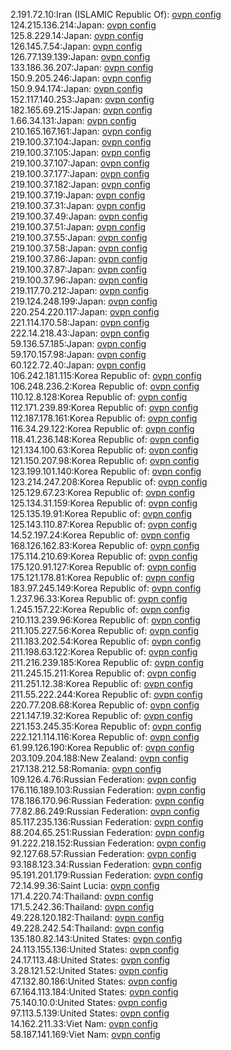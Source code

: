 2.191.72.10:Iran (ISLAMIC Republic Of): [ovpn config](vpn/2_191_72_10.ovpn)  
124.215.136.214:Japan: [ovpn config](vpn/124_215_136_214.ovpn)  
125.8.229.14:Japan: [ovpn config](vpn/125_8_229_14.ovpn)  
126.145.7.54:Japan: [ovpn config](vpn/126_145_7_54.ovpn)  
126.77.139.139:Japan: [ovpn config](vpn/126_77_139_139.ovpn)  
133.186.36.207:Japan: [ovpn config](vpn/133_186_36_207.ovpn)  
150.9.205.246:Japan: [ovpn config](vpn/150_9_205_246.ovpn)  
150.9.94.174:Japan: [ovpn config](vpn/150_9_94_174.ovpn)  
152.117.140.253:Japan: [ovpn config](vpn/152_117_140_253.ovpn)  
182.165.69.215:Japan: [ovpn config](vpn/182_165_69_215.ovpn)  
1.66.34.131:Japan: [ovpn config](vpn/1_66_34_131.ovpn)  
210.165.167.161:Japan: [ovpn config](vpn/210_165_167_161.ovpn)  
219.100.37.104:Japan: [ovpn config](vpn/219_100_37_104.ovpn)  
219.100.37.105:Japan: [ovpn config](vpn/219_100_37_105.ovpn)  
219.100.37.107:Japan: [ovpn config](vpn/219_100_37_107.ovpn)  
219.100.37.177:Japan: [ovpn config](vpn/219_100_37_177.ovpn)  
219.100.37.182:Japan: [ovpn config](vpn/219_100_37_182.ovpn)  
219.100.37.19:Japan: [ovpn config](vpn/219_100_37_19.ovpn)  
219.100.37.31:Japan: [ovpn config](vpn/219_100_37_31.ovpn)  
219.100.37.49:Japan: [ovpn config](vpn/219_100_37_49.ovpn)  
219.100.37.51:Japan: [ovpn config](vpn/219_100_37_51.ovpn)  
219.100.37.55:Japan: [ovpn config](vpn/219_100_37_55.ovpn)  
219.100.37.58:Japan: [ovpn config](vpn/219_100_37_58.ovpn)  
219.100.37.86:Japan: [ovpn config](vpn/219_100_37_86.ovpn)  
219.100.37.87:Japan: [ovpn config](vpn/219_100_37_87.ovpn)  
219.100.37.96:Japan: [ovpn config](vpn/219_100_37_96.ovpn)  
219.117.70.212:Japan: [ovpn config](vpn/219_117_70_212.ovpn)  
219.124.248.199:Japan: [ovpn config](vpn/219_124_248_199.ovpn)  
220.254.220.117:Japan: [ovpn config](vpn/220_254_220_117.ovpn)  
221.114.170.58:Japan: [ovpn config](vpn/221_114_170_58.ovpn)  
222.14.218.43:Japan: [ovpn config](vpn/222_14_218_43.ovpn)  
59.136.57.185:Japan: [ovpn config](vpn/59_136_57_185.ovpn)  
59.170.157.98:Japan: [ovpn config](vpn/59_170_157_98.ovpn)  
60.122.72.40:Japan: [ovpn config](vpn/60_122_72_40.ovpn)  
106.242.181.115:Korea Republic of: [ovpn config](vpn/106_242_181_115.ovpn)  
106.248.236.2:Korea Republic of: [ovpn config](vpn/106_248_236_2.ovpn)  
110.12.8.128:Korea Republic of: [ovpn config](vpn/110_12_8_128.ovpn)  
112.171.239.89:Korea Republic of: [ovpn config](vpn/112_171_239_89.ovpn)  
112.187.178.161:Korea Republic of: [ovpn config](vpn/112_187_178_161.ovpn)  
116.34.29.122:Korea Republic of: [ovpn config](vpn/116_34_29_122.ovpn)  
118.41.236.148:Korea Republic of: [ovpn config](vpn/118_41_236_148.ovpn)  
121.134.100.63:Korea Republic of: [ovpn config](vpn/121_134_100_63.ovpn)  
121.150.207.98:Korea Republic of: [ovpn config](vpn/121_150_207_98.ovpn)  
123.199.101.140:Korea Republic of: [ovpn config](vpn/123_199_101_140.ovpn)  
123.214.247.208:Korea Republic of: [ovpn config](vpn/123_214_247_208.ovpn)  
125.129.67.23:Korea Republic of: [ovpn config](vpn/125_129_67_23.ovpn)  
125.134.31.159:Korea Republic of: [ovpn config](vpn/125_134_31_159.ovpn)  
125.135.19.91:Korea Republic of: [ovpn config](vpn/125_135_19_91.ovpn)  
125.143.110.87:Korea Republic of: [ovpn config](vpn/125_143_110_87.ovpn)  
14.52.197.24:Korea Republic of: [ovpn config](vpn/14_52_197_24.ovpn)  
168.126.162.83:Korea Republic of: [ovpn config](vpn/168_126_162_83.ovpn)  
175.114.210.69:Korea Republic of: [ovpn config](vpn/175_114_210_69.ovpn)  
175.120.91.127:Korea Republic of: [ovpn config](vpn/175_120_91_127.ovpn)  
175.121.178.81:Korea Republic of: [ovpn config](vpn/175_121_178_81.ovpn)  
183.97.245.149:Korea Republic of: [ovpn config](vpn/183_97_245_149.ovpn)  
1.237.96.33:Korea Republic of: [ovpn config](vpn/1_237_96_33.ovpn)  
1.245.157.22:Korea Republic of: [ovpn config](vpn/1_245_157_22.ovpn)  
210.113.239.96:Korea Republic of: [ovpn config](vpn/210_113_239_96.ovpn)  
211.105.227.56:Korea Republic of: [ovpn config](vpn/211_105_227_56.ovpn)  
211.183.202.54:Korea Republic of: [ovpn config](vpn/211_183_202_54.ovpn)  
211.198.63.122:Korea Republic of: [ovpn config](vpn/211_198_63_122.ovpn)  
211.216.239.185:Korea Republic of: [ovpn config](vpn/211_216_239_185.ovpn)  
211.245.15.211:Korea Republic of: [ovpn config](vpn/211_245_15_211.ovpn)  
211.251.12.38:Korea Republic of: [ovpn config](vpn/211_251_12_38.ovpn)  
211.55.222.244:Korea Republic of: [ovpn config](vpn/211_55_222_244.ovpn)  
220.77.208.68:Korea Republic of: [ovpn config](vpn/220_77_208_68.ovpn)  
221.147.19.32:Korea Republic of: [ovpn config](vpn/221_147_19_32.ovpn)  
221.153.245.35:Korea Republic of: [ovpn config](vpn/221_153_245_35.ovpn)  
222.121.114.116:Korea Republic of: [ovpn config](vpn/222_121_114_116.ovpn)  
61.99.126.190:Korea Republic of: [ovpn config](vpn/61_99_126_190.ovpn)  
203.109.204.188:New Zealand: [ovpn config](vpn/203_109_204_188.ovpn)  
217.138.212.58:Romania: [ovpn config](vpn/217_138_212_58.ovpn)  
109.126.4.76:Russian Federation: [ovpn config](vpn/109_126_4_76.ovpn)  
176.116.189.103:Russian Federation: [ovpn config](vpn/176_116_189_103.ovpn)  
178.186.170.96:Russian Federation: [ovpn config](vpn/178_186_170_96.ovpn)  
77.82.86.249:Russian Federation: [ovpn config](vpn/77_82_86_249.ovpn)  
85.117.235.136:Russian Federation: [ovpn config](vpn/85_117_235_136.ovpn)  
88.204.65.251:Russian Federation: [ovpn config](vpn/88_204_65_251.ovpn)  
91.222.218.152:Russian Federation: [ovpn config](vpn/91_222_218_152.ovpn)  
92.127.68.57:Russian Federation: [ovpn config](vpn/92_127_68_57.ovpn)  
93.188.123.34:Russian Federation: [ovpn config](vpn/93_188_123_34.ovpn)  
95.191.201.179:Russian Federation: [ovpn config](vpn/95_191_201_179.ovpn)  
72.14.99.36:Saint Lucia: [ovpn config](vpn/72_14_99_36.ovpn)  
171.4.220.74:Thailand: [ovpn config](vpn/171_4_220_74.ovpn)  
171.5.242.36:Thailand: [ovpn config](vpn/171_5_242_36.ovpn)  
49.228.120.182:Thailand: [ovpn config](vpn/49_228_120_182.ovpn)  
49.228.242.54:Thailand: [ovpn config](vpn/49_228_242_54.ovpn)  
135.180.82.143:United States: [ovpn config](vpn/135_180_82_143.ovpn)  
24.113.155.136:United States: [ovpn config](vpn/24_113_155_136.ovpn)  
24.17.113.48:United States: [ovpn config](vpn/24_17_113_48.ovpn)  
3.28.121.52:United States: [ovpn config](vpn/3_28_121_52.ovpn)  
47.132.80.186:United States: [ovpn config](vpn/47_132_80_186.ovpn)  
67.164.113.184:United States: [ovpn config](vpn/67_164_113_184.ovpn)  
75.140.10.0:United States: [ovpn config](vpn/75_140_10_0.ovpn)  
97.113.5.139:United States: [ovpn config](vpn/97_113_5_139.ovpn)  
14.162.211.33:Viet Nam: [ovpn config](vpn/14_162_211_33.ovpn)  
58.187.141.169:Viet Nam: [ovpn config](vpn/58_187_141_169.ovpn)  
